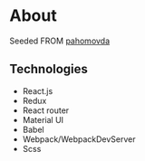 # About
Seeded FROM [pahomovda](https://github.com/pahomovda/react-redux-router-material-ui-seed)
## Technologies

* React.js
* Redux
* React router
* Material UI
* Babel
* Webpack/WebpackDevServer
* Scss
